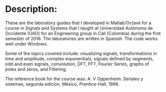 # Description:

These are the laboratory guides that I developed in Matlab/Octave for a course in Signals and Systems that I taught at Universidad Autónoma de Occidente (UAO) for an Engineering group in Cali (Colombia) during the first semester of 2016. The laboratories are written in Spanish. The code works well under Windows. 

Some of the topics covered include: visualizing signals, transformations in time and amplitude, complex exponentials, signals defined by segments, odd and even signals, convolution, DFT, FFT, Fourier Series, graphs of poles and zeros, and Filtering. 

The reference book for the course was: A. V Oppenheim. Señales y sistemas, segunda edición, México, Prentice-Hall, 1998.

